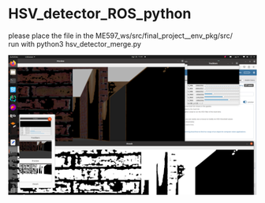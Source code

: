 # HSV_detector_ROS_python
please place the file in the ME597_ws/src/final_project__env_pkg/src/   
run with python3 hsv_detector_merge.py


![alt text](https://github.com/AlexWUrobot/HSV_detector_ROS_python/blob/main/run_result.png?raw=true)


